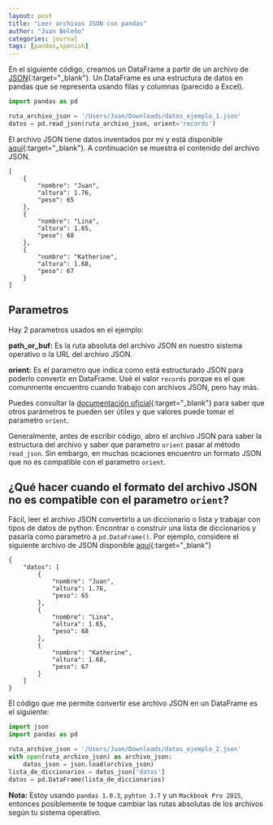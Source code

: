```yaml
---
layout: post
title: "Leer archivos JSON con pandas"
author: "Juan Beleño"
categories: journal
tags: [pandas,spanish]
---
```


En el siguiente código, creamos un DataFrame a partir de un archivo de [JSON](https://www.json.org/json-es.html){:target="_blank"}. Un DataFrame es una estructura de datos en pandas que se representa usando filas y columnas (parecido a Excel).

```python
import pandas as pd

ruta_archivo_json = '/Users/Juan/Downloads/datos_ejemplo_1.json'
datos = pd.read_json(ruta_archivo_json, orient='records')
```

El archivo JSON tiene datos inventados por mi y está disponible [aquí](../assets/others/leer-un-archivo-json-en-pandas/datos_ejemplo_1.json){:target="_blank"}. A continuación se muestra el contenido del archivo JSON.

```
[
    {
        "nombre": "Juan",
        "altura": 1.76,
        "peso": 65
    },
    {
        "nombre": "Lina",
        "altura": 1.65,
        "peso": 68
    },
    {
        "nombre": "Katherine",
        "altura": 1.68,
        "peso": 67
    }
]
```

## Parametros
Hay 2 parametros usados en el ejemplo:

**path_or_buf:** Es la ruta absoluta del archivo JSON en nuestro sistema operativo o la URL del archivo JSON.

**orient:** Es el parametro que indica como está estructurado JSON para poderlo convertir en DataFrame. Usé el valor `records` porque es el que comunmente encuentro cuando trabajo con archivos JSON, pero hay más.

Puedes consultar la [documentación oficial](https://pandas.pydata.org/pandas-docs/stable/reference/api/pandas.read_json.html){:target="_blank"} para saber que otros parámetros te pueden ser útiles y que valores puede tomar el parametro `orient`.

Generalmente, antes de escribir código, abro el archivo JSON para saber la estructura del archivo y saber que parametro `orient` pasar al método `read_json`. Sin embargo, en muchas ocaciones encuentro un formato JSON que no es compatible con el parametro `orient`.

## ¿Qué hacer cuando el formato del archivo JSON no es compatible con el parametro `orient`?

Fácil, leer el archivo JSON convertirlo a un diccionario o lista y trabajar con tipos de datos de python. Encontrar o construir una lista de diccionarios y pasarla como parametro a `pd.DataFrame()`. Por ejemplo, considere el siguiente archivo de JSON disponible [aquí](../assets/others/leer-un-archivo-json-en-pandas/datos_ejemplo_2.json){:target="_blank"}

```
{
    "datos": [
        {
            "nombre": "Juan",
            "altura": 1.76,
            "peso": 65
        },
        {
            "nombre": "Lina",
            "altura": 1.65,
            "peso": 68
        },
        {
            "nombre": "Katherine",
            "altura": 1.68,
            "peso": 67
        }
    ]
}
```

El código que me permite convertir ese archivo JSON en un DataFrame es el siguiente:

```python
import json
import pandas as pd

ruta_archivo_json = '/Users/Juan/Downloads/datos_ejemplo_2.json'
with open(ruta_archivo_json) as archivo_json:
    datos_json = json.load(archivo_json)
lista_de_diccionarios = datos_json['datos']
datos = pd.DataFrame(lista_de_diccionarios)
```


**Nota:** Estoy usando `pandas 1.0.3`, `pyhton 3.7` y un `Mackbook Pro 2015`, entonces posiblemente te toque cambiar las rutas absolutas de los archivos según tu sistema operativo.
